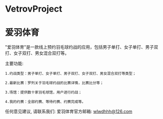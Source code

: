 # VetrovProject
# 爱羽体育

  "爱羽体育"是一款线上预约羽毛球约战的应用，包括男子单打、女子单打、男子双打、女子双打、男女混合双打等。

  主要功能:   
  
    1.约战类型：男子单打、女子单打、男子双打、女子双打、男女混合双打等类型；
    
    2.最新比赛：罗列关于羽毛球约战的比赛详情，比赛比分等；
    
    3.场馆：提供数十家羽毛球馆，用户进行约战；
    
    4.我的约赛：全部约赛、等待约赛、约赛完成等。

   任何意见建议, 请联系我们: 
   爱羽体育官方邮箱: wlwdhhh@126.com
